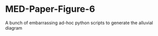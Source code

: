 # MED-Paper-Figure-6
A bunch of embarrassing ad-hoc python scripts to generate the alluvial diagram
